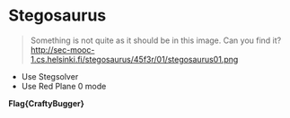 # Stegosaurus

> Something is not quite as it should be in this image. Can you find it? http://sec-mooc-1.cs.helsinki.fi/stegosaurus/45f3r/01/stegosaurus01.png

* Use Stegsolver
* Use Red Plane 0 mode

**Flag{CraftyBugger}**
